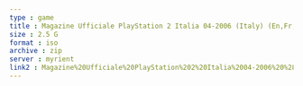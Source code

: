 ```yaml
---
type : game
title : Magazine Ufficiale PlayStation 2 Italia 04-2006 (Italy) (En,Fr,De,Es,It)
size : 2.5 G
format : iso
archive : zip
server : myrient
link2 : Magazine%20Ufficiale%20PlayStation%202%20Italia%2004-2006%20%28Italy%29%20%28En%2CFr%2CDe%2CEs%2CIt%29
---
```

